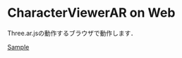 # CharacterViewerAR on Web

Three.ar.jsの動作するブラウザで動作します．

[Sample](https://takagitakuro.github.io/20180512LT_Demo/)
